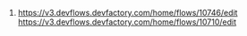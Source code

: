 1. https://v3.devflows.devfactory.com/home/flows/10746/edit
https://v3.devflows.devfactory.com/home/flows/10710/edit 

